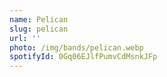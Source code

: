 ```yaml
---
name: Pelican
slug: pelican
url: ''
photo: /img/bands/pelican.webp
spotifyId: 0Gq06EJlfPumvCdMsnkJFp
---
```

